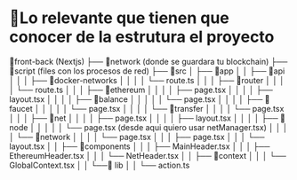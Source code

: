 # 🚀Lo relevante que tienen que conocer de la estrutura el proyecto

📂front-back (Nextjs)
├── 📂network (donde se guardara tu blockchain)
├── 📂script (files con los procesos de red)
├── 📂src
│   ├── 📂app
│   │   ├── 📂api
│   │   │   ├── 📂docker-networks
│   │   │   │   └── route.ts
│   │   │   ├── 📂router
│   │   │   │   └── route.ts
│   │   │   ├── 📂ethereum
│   │   │   │   ├── page.tsx
│   │   │   │   ├── layout.tsx
│   │   │   │   ├── 📂balance
│   │   │   │   │   └── page.tsx
│   │   │   │   ├── 📂faucet
│   │   │   │   │   └── page.tsx
│   │   │   │   └── 📂transfer
│   │   │   │       └── page.tsx
│   │   │   ├── 📂net
│   │   │   │   ├── page.tsx
│   │   │   │   ├── layout.tsx
│   │   │   │   ├── 📂node
│   │   │   │   │   └── page.tsx (desde aqui quiero usar netManager.tsx)
│   │   │   │   └── 📂network
│   │   │   │       └── page.tsx
│   │   │   ├── page.tsx
│   │   │   └── layout.tsx
│   │   ├── 📂components
│   │   │   ├── MainHeader.tsx
│   │   │   ├── EthereumHeader.tsx
│   │   │   └── NetHeader.tsx
│   │   ├── 📂context
│   │   │   └── GlobalContext.tsx
│   │   └──📂 lib
│   │       └── action.ts

